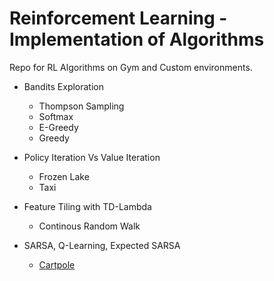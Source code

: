 # Reinforcement Learning - Implementation of Algorithms
Repo for RL Algorithms on Gym and Custom environments.

* Bandits Exploration
    * Thompson Sampling
    * Softmax
    * E-Greedy
    * Greedy

* Policy Iteration Vs Value Iteration
    * Frozen Lake
    * Taxi

* Feature Tiling with TD-Lambda
    * Continous Random Walk


* SARSA, Q-Learning, Expected SARSA
    * [Cartpole](https://colab.research.google.com/drive/1OpXcjpeHtn8pAGHiu-gMOXD4YbtPQb76)

    
    
